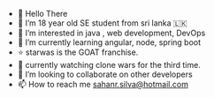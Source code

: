 - 👋 Hello There
- 💙 I’m 18 year old SE student from sri lanka 🇱🇰
- 👀 I’m interested in java , web development, DevOps
- 🌱 I’m currently learning angular, node, spring boot
- ⭐ starwas is the GOAT franchise.
- 🎥 currently watching clone wars for the third time.
- 💞️ I’m looking to collaborate on other developers
- 📫 How to reach me sahanr.silva@hotmail.com
